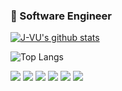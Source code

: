 ### 🍭 Software Engineer
[![J-VU's github stats](https://github-readme-stats.vercel.app/api?username=J-VU&custom_title=J-VU&nbsp;Status&count_private=true&theme=ayu-mirage&show_icons=true&hide=stars&hide_border=true)](https://www.linkedin.com/in/joseph-vu-620550a9/)

![Top Langs](https://github-readme-stats.vercel.app/api/top-langs/?username=J-VU&theme=ayu-mirage&hide_border=true&layout=compact)

![](https://img.shields.io/badge/editor-vscode-green?style=for-the-badge&logo=visual-studio-code) ![](https://img.shields.io/badge/code-node.js-green?style=for-the-badge&logo=node.js) ![](https://img.shields.io/badge/code-javascript-green?style=for-the-badge&logo=javascript) ![](https://img.shields.io/badge/framework-ReactJS-green?style=for-the-badge&logo=react) ![](https://img.shields.io/badge/code-TypeScript-green?style=for-the-badge&logo=typescript) ![](https://img.shields.io/badge/software-docker-green?style=for-the-badge&logo=docker)
